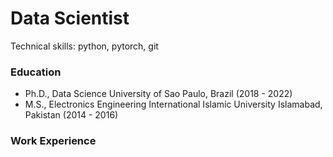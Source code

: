 # Data Scientist
Technical skills: python, pytorch, git
### Education
- Ph.D., Data Science   University of Sao Paulo, Brazil (2018 - 2022)
- M.S., Electronics Engineering   International Islamic University Islamabad, Pakistan (2014 - 2016)     

### Work Experience
